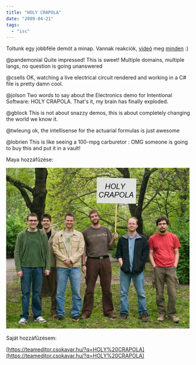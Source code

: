 ```yaml
---
title: "HOLY CRAPOLA"
date: "2009-04-21"
tags: 
  - "isc"
---
```


Toltunk egy jobbféle demót a minap. Vannak reakciók, [videó](http://msdn.microsoft.com/en-us/oslo/dd727740.aspx) meg [minden](http://www.martinfowler.com/bliki/IntentionalSoftware.html) :)

@pandemonial Quite impressed! This is sweet! Multiple domains, multiple langs, no question is going unanswered

@csells OK, watching a live electrical circuit rendered and working in a C# file is pretty damn cool. 

@jolson Two words to say about the Electronics demo for Intentional Software: HOLY CRAPOLA. That's it, my brain has finally exploded. 

@gblock This is not about snazzy demos, this is about completely changing the world we know it. 

@twleung ok, the intellisense for the actuarial formulas is just awesome 

@lobrien This is like seeing a 100-mpg carburetor : OMG someone is going to buy this and put it in a vault!

Maya hozzáfűzése:

![holycrapola](images/holycrapola-500x437.jpg)

Saját hozzáfűzésem:

[https://teameditor.csokavar.hu/?q=HOLY%20CRAPOLA](https://teameditor.csokavar.hu/?q=HOLY%20CRAPOLA)
